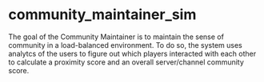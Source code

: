 # community_maintainer_sim
The goal of the Community Maintainer is to maintain the sense of community in a load-balanced environment. To do so, the system uses analytcs of the users to figure out which players interacted with each other to calculate a proximity score and an overall server/channel community score.
